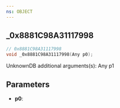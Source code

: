 ```yaml
---
ns: OBJECT
---
```

## _0x8881C98A31117998

```c
// 0x8881C98A31117998
void _0x8881C98A31117998(Any p0);
```

UnknownDB additional arguments(s): Any p1

## Parameters
* **p0**: 

